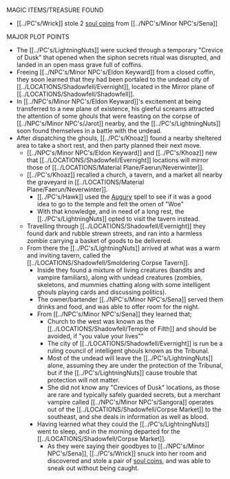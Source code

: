 MAGIC ITEMS/TREASURE FOUND
- [[../PC's/Wrick]] stole 2 [soul coins](https://www.dndbeyond.com/magic-items/842308-soul-coin) from [[../NPC's/Minor NPC's/Sena]]

MAJOR PLOT POINTS
- The [[../PC's/LightningNuts]] were sucked through a temporary "Crevice of Dusk" that opened when the siphon secrets ritual was disrupted, and landed in an open mass grave full of coffins. 
- Freeing [[../NPC's/Minor NPC's/Eldon Keyward]] from a closed coffin, they soon learned that they had been portaled to the undead city of [[../LOCATIONS/Shadowfell/Evernight]], located in the Mirror plane of [[../LOCATIONS/Shadowfell/Shadowfell]].
- In [[../NPC's/Minor NPC's/Eldon Keyward]]'s excitement at being transferred to a new plane of existence, his gleeful screams attracted the attention of some ghouls that were feasting on the corpse of [[../NPC's/Minor NPC's/Jarot]] nearby, and the [[../PC's/LightningNuts]] soon found themselves in a battle with the undead. 
- After dispatching the ghouls, [[../PC's/Khoaz]] found a nearby sheltered area to take a short rest, and then party planned their next move.
	- [[../NPC's/Minor NPC's/Eldon Keyward]] and [[../PC's/Khoaz]] new that [[../LOCATIONS/Shadowfell/Evernight]] locations will mirror those of [[../LOCATIONS/Material Plane/Faerun/Neverwinter]].
	- [[../PC's/Khoaz]] recalled a church, a tavern, and a market all nearby the graveyard in [[../LOCATIONS/Material Plane/Faerun/Neverwinter]].
		- [[../PC's/Hawk]] used the [Augury](https://www.dndbeyond.com/spells/2618882-augury) spell to see if it was a good idea to go to the temple and felt the omen of "Woe"
		- With that knowledge, and in need of a long rest, the [[../PC's/LightningNuts]] opted to visit the tavern instead.
	- Travelling through [[../LOCATIONS/Shadowfell/Evernight]] they found dark and rubble strewn streets, and ran into a harmless zombie carrying a basket of goods to be delivered. 
	- From there the [[../PC's/LightningNuts]] arrived at what was a warm and inviting tavern, called the [[../LOCATIONS/Shadowfell/Smoldering Corpse Tavern]].
		- Inside they found a mixture of living creatures (bandits and vampire familiars), along with undead creatures (zombies, skeletons, and mummies chatting along with some intelligent ghouls playing cards and discussing politics).
		- The owner/bartender [[../NPC's/Minor NPC's/Sena]] served them drinks and food, and was able to offer room for the night. 
		- From [[../NPC's/Minor NPC's/Sena]] they learned that;
			- Church to the west was known as the [[../LOCATIONS/Shadowfell/Temple of Filth]] and should be avoided, if "you value your lives""
			- The city of [[../LOCATIONS/Shadowfell/Evernight]] is run be a ruling council of intelligent ghouls known as the Tribunal.
			- Most of the undead will leave the [[../PC's/LightningNuts]] alone, assuming they are under the protection of the Tribunal, but if the [[../PC's/LightningNuts]] cause trouble that protection will not matter. 
			- She did not know any "Crevices of Dusk" locations, as those are rare and typically safely guarded secrets, but a merchant vampire called [[../NPC's/Minor NPC's/Sangora]] operates out of the [[../LOCATIONS/Shadowfell/Corpse Market]] to the southeast, and she deals in information as well as blood. 
		- Having learned what they could the [[../PC's/LightningNuts]] went to sleep, and in the morning departed for the [[../LOCATIONS/Shadowfell/Corpse Market]].
			- As they were saying their goodbyes to [[../NPC's/Minor NPC's/Sena]], [[../PC's/Wrick]] snuck into her room and discovered and stole a pair of [soul coins](https://www.dndbeyond.com/magic-items/842308-soul-coin), and was able to sneak out without being caught. 